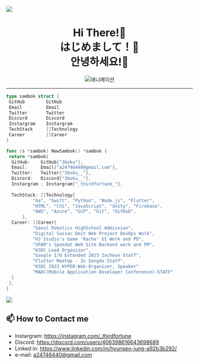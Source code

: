 <img align="center" src="https://capsule-render.vercel.app/api?type=waving&text=Hello%20World!&&color=timeGradient&&animation=twinkling&height=200&fontSize=60"/>

<div style="text-align:center">
<h1>Hi There!👋<br> はじめまして！👋<br> 안녕하세요!👋</h1>

![애니메이션](https://media.tenor.com/TCMWkxIkF9IAAAAC/dancing-gopher.gif)

</div>

---

```go
type sambok struct {
 GitHub        GitHub
 Email         Email
 Twitter       Twitter
 Discord       Discord
 Instargram    Instargram
 TechStack     []Technology
 Career        []Career
}

func (s *sambok) NewSambok() *sambok {
 return *sambok{
  GitHub:    GitHub{"3boku"},
  Email:     Email{"a24746440@gmail.com"},
  Twitter:   Twitter{"3boku__"},
  Discord:   Discord{"3boku__"},
  Instargram : Instargram{"_thirdfortune_"},
  
  TechStack: []Technology{
          "Go", "Swift", "Python", "Node.js", "Flutter",
          "HTML", "CSS", "JavaScript", "Unity", "Firebase",
          "AWS", "Azure", "GCP", "Git", "GitHub",
      },
  Career: []Career{
          "Seoul Robotics HighSchool Admission",
          "Digital Sassac Doit Web Project DevOps Work",
          "HJ Studio's Game 'Rache' UI Work and PD",
          "SPAM's Speedat Web Site Backend work and PM",
          "KSDC Lead Organizer",
          "Google I/O Extended 2023 Incheon Staff",
          "Flutter MeetUp - In Songdo Staff",
          "KSDC 2023 HYPER-Web-Organizer, Speaker"
          "MADC(Mobile Application Developer Conference)-STAFF"
  }
 },
}
```

<img align="center"
        src="https://github-readme-stats.vercel.app/api?username=3boku&show_icons=true&theme=radical"
      />

## 📫 How to Contact me
- Instargram: https://instagram.com/_thirdfortune
- Discord: https://discord.com/users/406398616643698689
- Linked in: https://www.linkedin.com/in/hyunseo-jung-a92b3b292/
- e-mail: a24746440@gmail.com
